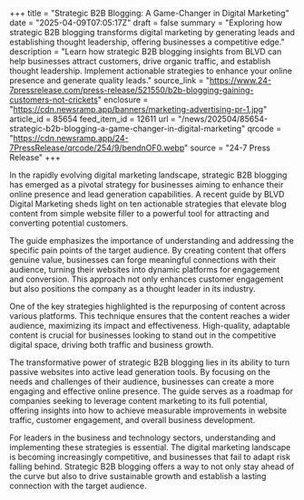 +++
title = "Strategic B2B Blogging: A Game-Changer in Digital Marketing"
date = "2025-04-09T07:05:17Z"
draft = false
summary = "Exploring how strategic B2B blogging transforms digital marketing by generating leads and establishing thought leadership, offering businesses a competitive edge."
description = "Learn how strategic B2B blogging insights from BLVD can help businesses attract customers, drive organic traffic, and establish thought leadership. Implement actionable strategies to enhance your online presence and generate quality leads."
source_link = "https://www.24-7pressrelease.com/press-release/521550/b2b-blogging-gaining-customers-not-crickets"
enclosure = "https://cdn.newsramp.app/banners/marketing-advertising-pr-1.jpg"
article_id = 85654
feed_item_id = 12611
url = "/news/202504/85654-strategic-b2b-blogging-a-game-changer-in-digital-marketing"
qrcode = "https://cdn.newsramp.app/24-7PressRelease/qrcode/254/9/bendnOF0.webp"
source = "24-7 Press Release"
+++

<p>In the rapidly evolving digital marketing landscape, strategic B2B blogging has emerged as a pivotal strategy for businesses aiming to enhance their online presence and lead generation capabilities. A recent guide by BLVD Digital Marketing sheds light on ten actionable strategies that elevate blog content from simple website filler to a powerful tool for attracting and converting potential customers.</p><p>The guide emphasizes the importance of understanding and addressing the specific pain points of the target audience. By creating content that offers genuine value, businesses can forge meaningful connections with their audience, turning their websites into dynamic platforms for engagement and conversion. This approach not only enhances customer engagement but also positions the company as a thought leader in its industry.</p><p>One of the key strategies highlighted is the repurposing of content across various platforms. This technique ensures that the content reaches a wider audience, maximizing its impact and effectiveness. High-quality, adaptable content is crucial for businesses looking to stand out in the competitive digital space, driving both traffic and business growth.</p><p>The transformative power of strategic B2B blogging lies in its ability to turn passive websites into active lead generation tools. By focusing on the needs and challenges of their audience, businesses can create a more engaging and effective online presence. The guide serves as a roadmap for companies seeking to leverage content marketing to its full potential, offering insights into how to achieve measurable improvements in website traffic, customer engagement, and overall business development.</p><p>For leaders in the business and technology sectors, understanding and implementing these strategies is essential. The digital marketing landscape is becoming increasingly competitive, and businesses that fail to adapt risk falling behind. Strategic B2B blogging offers a way to not only stay ahead of the curve but also to drive sustainable growth and establish a lasting connection with the target audience.</p>